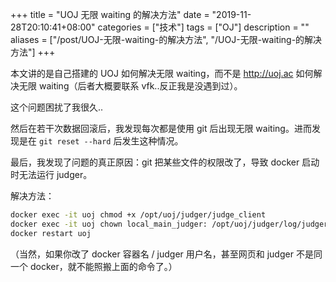 +++
title = "UOJ 无限 waiting 的解决方法"
date = "2019-11-28T20:10:41+08:00"
categories = ["技术"]
tags = ["OJ"]
description = ""
aliases = ["/post/UOJ-无限-waiting-的解决方法", "/UOJ-无限-waiting-的解决方法"]
+++


本文讲的是自己搭建的 UOJ 如何解决无限 waiting，而不是 <http://uoj.ac> 如何解决无限 waiting（后者大概要联系 vfk..反正我是没遇到过）。

<!--more-->

这个问题困扰了我很久..

然后在若干次数据回滚后，我发现每次都是使用 git 后出现无限 waiting。进而发现是在 `git reset --hard` 后发生这种情况。

最后，我发现了问题的真正原因：git 把某些文件的权限改了，导致 docker 启动时无法运行 judger。

解决方法：

```bash
docker exec -it uoj chmod +x /opt/uoj/judger/judge_client
docker exec -it uoj chown local_main_judger: /opt/uoj/judger/log/judger.log
docker restart uoj
```

（当然，如果你改了 docker 容器名 / judger 用户名，甚至网页和 judger 不是同一个 docker，就不能照搬上面的命令了。）
